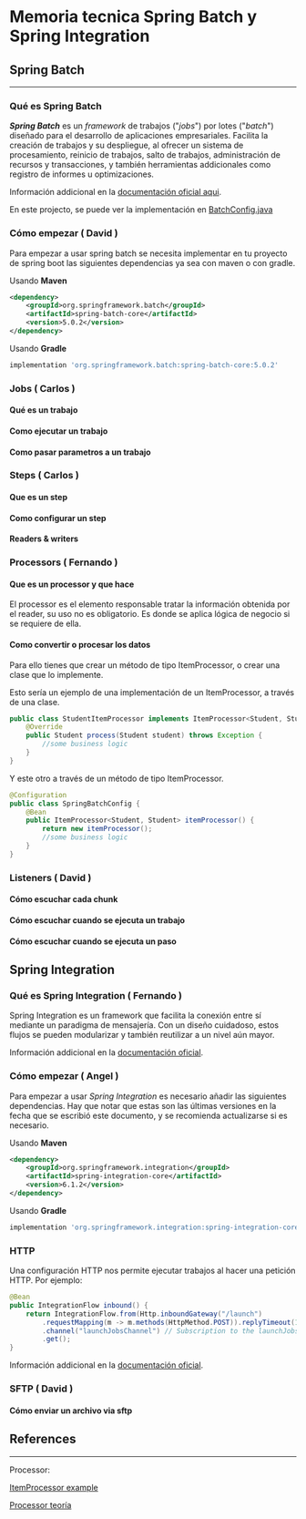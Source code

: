# Memoria tecnica Spring Batch y Spring Integration

## Spring Batch
---
### Qué es Spring Batch
***Spring Batch*** es un *framework* de trabajos ("*jobs*") por lotes ("*batch*") diseñado para el desarrollo de aplicaciones empresariales.
Facilita la creación de trabajos y su despliegue, al ofrecer un sistema de procesamiento, reinicio de trabajos, salto de trabajos, administración de recursos y transacciones, y también herramientas addicionales como registro de informes u optimizaciones.

Información addicional en la [documentación oficial aqui](https://spring.io/projects/spring-batch).

En este projecto, se puede ver la implementación en [BatchConfig.java](BatchConfig.java)

### Cómo empezar ( David )

Para empezar a usar spring batch se necesita implementar en tu proyecto de spring boot las siguientes dependencias ya sea con maven o con gradle. 

Usando **Maven**

```xml
<dependency>
    <groupId>org.springframework.batch</groupId>
    <artifactId>spring-batch-core</artifactId>
    <version>5.0.2</version>
</dependency>
```

Usando **Gradle**

```gradle
implementation 'org.springframework.batch:spring-batch-core:5.0.2'
```
### Jobs ( Carlos )

#### Qué es un trabajo
#### Como ejecutar un trabajo
#### Como pasar parametros a un trabajo

### Steps ( Carlos )

#### Que es un step

#### Como configurar un step

#### Readers & writers

### Processors ( Fernando )

#### Que es un processor y que hace

El processor es el elemento responsable tratar la información obtenida por el reader, su uso no es obligatorio. Es donde se aplica lógica de negocio si se requiere de ella.

#### Como convertir o procesar los datos

Para ello tienes que crear un método de tipo ItemProcessor, o crear una clase que lo implemente.

Esto sería un ejemplo de una implementación de un ItemProcessor, a través de una clase.
```java
public class StudentItemProcessor implements ItemProcessor<Student, Student> {
    @Override
    public Student process(Student student) throws Exception {
        //some business logic
    }
}
```

Y este otro a través de un método de tipo ItemProcessor.

```java
@Configuration
public class SpringBatchConfig {
    @Bean
    public ItemProcessor<Student, Student> itemProcessor() {
        return new itemProcessor();
        //some business logic
    }
}
```

### Listeners ( David )



#### Cómo escuchar cada chunk
#### Cómo escuchar cuando se ejecuta un trabajo

#### Cómo escuchar cuando se ejecuta un paso

## Spring Integration

### Qué es Spring Integration ( Fernando )

Spring Integration es un framework que facilita la conexión entre sí mediante un paradigma de mensajería. 
Con un diseño cuidadoso, estos flujos se pueden modularizar y también reutilizar a un nivel aún mayor.

Información addicional en la [documentación oficial](https://spring.io/projects/spring-integration).

### Cómo empezar ( Angel )

Para empezar a usar *Spring Integration* es necesario añadir las siguientes dependencias.
Hay que notar que estas son las últimas versiones en la fecha que se escribió este documento, y se recomienda actualizarse si es necesario.

Usando **Maven**

```xml
<dependency>
    <groupId>org.springframework.integration</groupId>
    <artifactId>spring-integration-core</artifactId>
    <version>6.1.2</version>
</dependency>
```

Usando **Gradle**

```gradle
implementation 'org.springframework.integration:spring-integration-core:6.1.2'
```

### HTTP
Una configuración HTTP nos permite ejecutar trabajos al hacer una petición HTTP. Por ejemplo:
```java
@Bean
public IntegrationFlow inbound() {
	return IntegrationFlow.from(Http.inboundGateway("/launch")
		.requestMapping(m -> m.methods(HttpMethod.POST)).replyTimeout(10000))
		.channel("launchJobsChannel") // Subscription to the launchJobsChannel
		.get();
}
```

Información addicional en la [documentación oficial](https://docs.spring.io/spring-integration/docs/current/reference/html/http.html).

### SFTP ( David )





#### Cómo enviar un archivo via sftp



## References
---
Processor:

[ItemProcessor example](https://www.baeldung.com/introduction-to-spring-batch)

[Processor teoría](https://www.adictosaltrabajo.com/2016/03/14/aprende-spring-batch-con-ejemplos/)